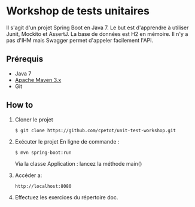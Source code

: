 # Workshop de tests unitaires

Il s'agit d'un projet Spring Boot en Java 7.
Le but est d'apprendre à utiliser Junit, Mockito et AssertJ.
La base de données est H2 en mémoire.
Il n'y a pas d'IHM mais Swagger permet d'appeler facilement l'API.

## Prérequis

* Java 7
* [Apache Maven 3.x](http://maven.apache.org/)
* Git

## How to

1. Cloner le projet

    ```
    $ git clone https://github.com/cpetot/unit-test-workshop.git
    ```

2. Exécuter le projet
    En ligne de commande :
    ```
    $ mvn spring-boot:run
    ```


    Via la classe Application : lancez la méthode main()

3. Accéder a:

    ```
    http://localhost:8080
    ```

4. Effectuez les exercices du répertoire doc.